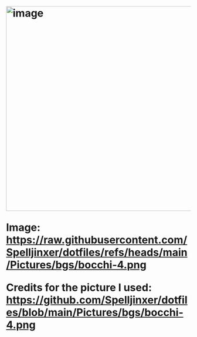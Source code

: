 <h1 color="Pink> MonkeyType Theme </h1>
My Bocchi the Rock theme for MonkeyType

Copy paste URL from theme.txt to a browser that supports MonkeyType


Raw Settings:

<img width="1919" height="616" alt="image" src="https://github.com/user-attachments/assets/8afd4981-0203-451c-9928-bb2064f0c973" />

<img width="1919" height="559" alt="image" src="https://github.com/user-attachments/assets/2d443779-b0c7-4339-8920-d5be95ed5b26" />



Image:
https://raw.githubusercontent.com/Spelljinxer/dotfiles/refs/heads/main/Pictures/bgs/bocchi-4.png

Credits for the picture I used:
https://github.com/Spelljinxer/dotfiles/blob/main/Pictures/bgs/bocchi-4.png
